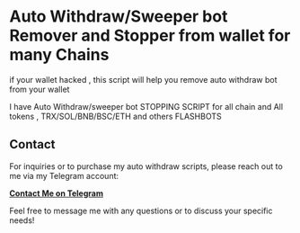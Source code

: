 # Auto Withdraw/Sweeper bot Remover and Stopper from wallet for many Chains 

if your wallet hасkеd , this script will help you remove auto withdraw bot from your wallet 

I have Auto Withdraw/sweeper bot STOPPING SCRIPT for all chain and All tokens , TRX/SOL/BNB/BSC/ETH and others FLASHBOTS

## Contact

For inquiries or to purchase my auto withdraw scripts, please reach out to me via my Telegram account:

**[Contact Me on Telegram](https://t.me/andy_Develop)**

Feel free to message me with any questions or to discuss your specific needs!
